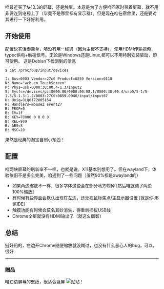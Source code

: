 咱最近买了块13.3的屏幕，还是触屏。本意是为了方便咱回家时带着屏幕，就不用非要连到电视上了（毕竟不是哪里都有显示器）。但是现在咱在宿舍里，还是要对其进行一下好好利用。

## 开始使用
配置说实话很简单，咱没有用一线通（因为主板不支持），使用HDMI传输视频，typec供电+触碰信号。无论是Windows还是Linux,都可以不用特别安装驱动，即可使用。
这是Debian下检测到的信息
```Shell
$ cat /proc/bus/input/devices

I: Bus=0003 Vendor=27c0 Product=0859 Version=0110
N: Name="wch.cn TouchScreen"
P: Phys=usb-0000:30:00.4-1.3/input2
S: Sysfs=/devices/pci0000:00/0000:00:08.1/0000:30:00.4/usb5/5-1/5-1.3/5-1.3:1.2/0003:27C0:0859.0040/input/input67
U: Uniq=9LQ0172005164
H: Handlers=mouse2 event27
B: PROP=0
B: EV=1f
B: KEY=70000 0 0 0 0
B: REL=900
B: ABS=3
B: MSC=10
```
果然是经典的淘宝自制小东西！

## 配置
咱两块屏幕的刷新率不一样，也就是说，X11基本别想用了。但在wayland下，体验依旧不是多么完美，咱遇到了一些问题（虽然90%都是xwayland的）
- 如果两边缩放不一样，很多字体这些会在部分地方糊掉 [然后咱就调了两边100%缩放]
- 有时候有些界面会默认出现在左边，还无视鼠标焦点/主显示器设置 [就是你JB家IDE]
- 触摸功能有时候会莫名其妙消失，得重新插拔USB线
- Chrome全屏就没有HDMI输出了（就这么弱智）

## 总结
挺好用的，左边开Chrome随便缩放就没糊过，也没有什么恶心人的bug，可以，很好

---

### 赠品
咱左边屏幕的壁纸，很适合竖屏
![贴贴！](https://pixiv.lolicon.cyou/img-original/img/2023/11/30/18/00/09/113834482_p0.png)
